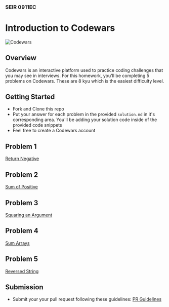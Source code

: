 ### SEIR 0911EC

# Introduction to Codewars

![Codewars](https://external-content.duckduckgo.com/iu/?u=https%3A%2F%2Ftse4.mm.bing.net%2Fth%3Fid%3DOIP.wW8sg4sEIu9PU-iq9Ds2mQHaCh%26pid%3DApi&f=1)

## Overview

Codewars is an interactive platform used to practice coding challenges that you may see in interviews. For this homework, you'll be completing 5 problems on Codewars. These are 8 kyu which is the easiest difficulty level.

## Getting Started

- Fork and Clone this repo
- Put your answer for each problem in the provided `solution.md` in it's corresponding area. You'll be adding your solution code inside of the provided code snippets
- Feel free to create a Codewars account

## Problem 1

[Return Negative](https://www.codewars.com/kata/55685cd7ad70877c23000102)

## Problem 2

[Sum of Positive](https://www.codewars.com/kata/5715eaedb436cf5606000381)

## Problem 3

[Squaring an Argument](https://www.codewars.com/kata/523b623152af8a30c6000027)

## Problem 4

[Sum Arrays](https://www.codewars.com/kata/53dc54212259ed3d4f00071c)

## Problem 5

[Reversed String](https://www.codewars.com/kata/5168bb5dfe9a00b126000018)

## Submission

- Submit your your pull request following these guidelines: [PR Guidelines](https://github.com/bmorataya3/Pull-Request-Template/blob/main/README.md)
